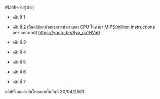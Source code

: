 #Linkความรู้ต่างๆ

- คลิปที่ 1

- คลิปที่ 2
เป็นคลิปยกตัวอย่างการทำงานของ CPU ในภาษา MIPS(million instructions per second)
https://youtu.be/8yq_oa1HVa0
- คลิปที่ 3

- คลิปที่ 4

- คลิปที่ 5

- คลิปที่ 6

- คลิปที่ 7

คลิปทั้งหมดจะอัพโหลดภายในวันที่ 30/04/2563

